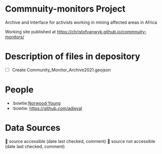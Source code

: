 # Commnuity-monitors Project
Archive and Interface for activists working in mining affected areas in Africa

Working site published at https://christofvanwyk.github.io/commnuity-monitors/



# Description of files in depository
* [ ] Create Community_Monitor_Archive2021.geojson 

# People
- :bowtie:[Norwood Young](https://github.com/j-norwood-young/)
- :bowtie: https://github.com/adieyal

# Data Sources

💚 source accessible (date last checked, comment)
💩 source not accessible (date last checked, comment)






